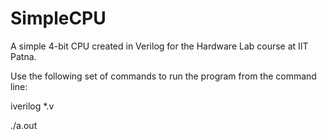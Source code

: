 SimpleCPU
=========

A simple 4-bit CPU created in Verilog for the Hardware Lab course at IIT Patna.


Use the following set of commands to run the program from the command line:

iverilog *.v

./a.out


